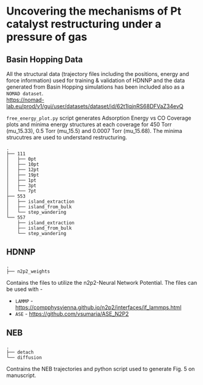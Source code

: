 # Uncovering the mechanisms of Pt catalyst restructuring under a pressure of gas

## Basin Hopping Data
All the structural data (trajectory files including the positions, energy and force information) used for training & validation of HDNNP and the data  generated from Basin Hopping simulations has been included also as a `NOMAD dataset`.  
https://nomad-lab.eu/prod/v1/gui/user/datasets/dataset/id/62t1IqjnRS68DFVaZ34evQ

`free_energy_plot.py` script generates Adsorption Energy vs CO Coverage plots and minima energy structures at each coverage for 450 Torr (mu_15.33), 0.5 Torr (mu_15.5) and 0.0007 Torr (mu_15.68). The minima strucutres are used to understand restructuring. 

```
.
├── 111
│   ├── 0pt
│   ├── 10pt
│   ├── 12pt
│   ├── 19pt
│   ├── 1pt
│   ├── 3pt
│   └── 7pt
├── 553
│   ├── island_extraction
│   ├── island_from_bulk
│   └── step_wandering
└── 557
    ├── island_extraction
    ├── island_from_bulk
    └── step_wandering
```

## HDNNP
```
.
├── n2p2_weights
```
Contains the files to utilize the n2p2-Neural Network Potential. The files can be used with - 
- `LAMMP` - https://compphysvienna.github.io/n2p2/interfaces/if_lammps.html
- `ASE` - https://github.com/vsumaria/ASE_N2P2

## NEB
```
.
├── detach
└── diffusion
```
Contrains the NEB trajectories and python script used to generate Fig. 5 on manuscript.
